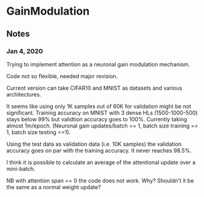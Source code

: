 # GainModulation

## Notes

### Jan 4, 2020

Trying to implement attention as a neuronal gain modulation mechanism. 

Code not so flexible, needed major revision. 

Current version can take CIFAR10 and MNIST as datasets and various architectures.

It seems like using only 1K samples out of 60K for validation might be not significant. Training accuracy on MNIST with 3 dense HLs (1500-1000-500) stays below 99% but validtion accuracy goes to 100%. Currently taking almost 1m/epoch. (Neuronal gain updates/batch == 1, batch size training == 1, batch size testing ==1).

Using the test data as validation data (i.e. 10K samples) the validation accuracy goes on par with the training accuracy. It never reaches 98.5%.

I think it is possible to calculate an average of the attentional update over a mini-batch. 

NB with attention span == 0 the code does not work. Why? Shouldn't it be the same as a normal weight update?
